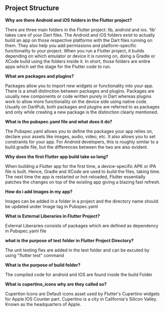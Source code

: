 ## Project Structure

**Why are there Android and iOS folders in the Flutter project?**

There are three main folders in the Flutter project: lib, android and ios. ‘lib’ takes care of your Dart files. The Android and iOS folders exist to actually build an app on those respective platforms with the Dart files running on them. They also help you add permissions and platform-specific functionality to your project. When you run a Flutter project, it builds depending on which emulator or device it is running on, doing a Gradle or XCode build using the folders inside it. In short, those folders are entire apps which set the stage for the Flutter code to run.

**What are packages and plugins?**

Packages allow you to import new widgets or functionality into your app. There is a small distinction between packages and plugins. Packages are usually new components or code written purely in Dart whereas plugins work to allow more functionality on the device side using native code. Usually on DartPub, both packages and plugins are referred to as packages and only while creating a new package is the distinction clearly mentioned.

**What is the pubspec.yaml file and what does it do?**

The Pubspec.yaml allows you to define the packages your app relies on, declare your assets like images, audio, video, etc. It also allows you to set constraints for your app. For Android developers, this is roughly similar to a build.gradle file, but the differences between the two are also evident.

**Why does the first Flutter app build take so long?**

When building a Flutter app for the first time, a device-specific APK or IPA file is built. Hence, Gradle and XCode are used to build the files, taking time. The next time the app is restarted or hot-reloaded, Flutter essentially patches the changes on top of the existing app giving a blazing fast refresh.

**How do i add Images in my app?**

Images can be added in a folder in a project and the directory name should be updated under Image tag in Pubspec.yaml

**What is External Liberaries in Flutter Project?**

External Liberaries consists of packages which are defined as dependency in Pubspec.yaml file

**what is the purpose of test folder in Flutter Project Directory?**

The unit testing fies are added in the test folder and can be excuted by using "flutter test" command

**What is the purpose of build folder?**

The compiled code for android and IOS are found inside the build Folder

**What is cupertino_icons why are they called so?**

Cupertion Icons are Default icons asset used by Flutter's Cupertino widgets for Apple IOS Counter part. Cupertino is a city in California's Silicon Valley. Known as the headquarters of Apple.



